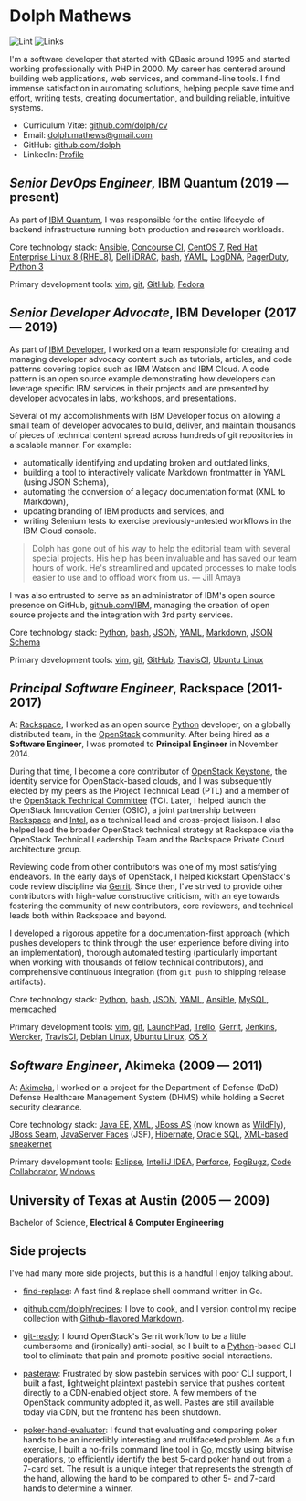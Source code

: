 # Dolph Mathews

![Lint](https://github.com/dolph/cv/actions/workflows/markdown-lint.yml/badge.svg)
![Links](https://github.com/dolph/cv/actions/workflows/markdown-links.yml/badge.svg)

I'm a software developer that started with QBasic around 1995 and started
working professionally with PHP in 2000. My career has centered around building
web applications, web services, and command-line tools. I find immense
satisfaction in automating solutions, helping people save time and effort,
writing tests, creating documentation, and building reliable, intuitive
systems.

- Curriculum Vitæ: [github.com/dolph/cv](https://github.com/dolph/cv)
- Email: [dolph.mathews@gmail.com](mailto:dolph.mathews@gmail.com)
- GitHub: [github.com/dolph](https://github.com/dolph/)
- LinkedIn: [Profile](https://www.linkedin.com/in/dolphmathews/)

## *Senior DevOps Engineer*, IBM Quantum (2019 &mdash; present)

As part of [IBM Quantum](https://www.ibm.com/quantum-computing/), I was
responsible for the entire lifecycle of backend infrastructure running both
production and research workloads.

Core technology stack: [Ansible](https://www.ansible.com/), [Concourse
CI](https://concourse-ci.org/), [CentOS 7](https://www.centos.org/), [Red Hat
Enterprise Linux 8
(RHEL8)](https://www.redhat.com/en/technologies/linux-platforms/enterprise-linux),
[Dell iDRAC](https://www.dell.com/en-us/dt/solutions/openmanage/idrac.htm),
[bash](https://www.gnu.org/software/bash/), [YAML](http://yaml.org/),
[LogDNA](https://www.logdna.com/), [PagerDuty](https://www.logdna.com/),
[Python 3](https://www.python.org/)

Primary development tools: [vim](http://www.vim.org/),
[git](https://git-scm.com/), [GitHub](https://www.github.com/),
[Fedora](https://getfedora.org/)

## *Senior Developer Advocate*, IBM Developer (2017 &mdash; 2019)

As part of [IBM Developer](https://developer.ibm.com/), I worked on a team
responsible for creating and managing developer advocacy content such as
tutorials, articles, and code patterns covering topics such as IBM Watson and
IBM Cloud. A code pattern is an open source example demonstrating how
developers can leverage specific IBM services in their projects and are
presented by developer advocates in labs, workshops, and presentations.

Several of my accomplishments with IBM Developer focus on allowing a small team
of developer advocates to build, deliver, and maintain thousands of pieces of
technical content spread across hundreds of git repositories in a scalable
manner. For example:

- automatically identifying and updating broken and outdated links,
- building a tool to interactively validate Markdown frontmatter in YAML (using
  JSON Schema),
- automating the conversion of a legacy documentation format (XML to Markdown),
- updating branding of IBM products and services, and
- writing Selenium tests to exercise previously-untested workflows in the IBM
  Cloud console.

> Dolph has gone out of his way to help the editorial team with several special
  projects. His help has been invaluable and has saved our team hours of work.
  He's streamlined and updated processes to make tools easier to use and to
  offload work from us. &mdash; Jill Amaya

I was also entrusted to serve as an administrator of IBM's open source presence
on GitHub, [github.com/IBM](https://github.com/ibm/), managing the creation of
open source projects and the integration with 3rd party services.

Core technology stack: [Python](https://www.python.org),
[bash](https://www.gnu.org/software/bash/), [JSON](http://www.json.org/),
[YAML](http://yaml.org/),
[Markdown](https://daringfireball.net/projects/markdown/syntax), [JSON
Schema](https://json-schema.org/)

Primary development tools: [vim](http://www.vim.org/),
[git](https://git-scm.com/), [GitHub](https://www.github.com/),
[TravisCI](https://travis-ci.org/), [Ubuntu Linux](https://www.ubuntu.com/)

## *Principal Software Engineer*, Rackspace (2011-2017)

At [Rackspace](https://www.rackspace.com/), I worked as an open source
[Python](https://www.python.org/) developer, on a globally distributed team, in
the [OpenStack](https://www.openstack.org/) community. After being hired as a
**Software Engineer**, I was promoted to **Principal Engineer** in November
2014.

During that time, I become a core contributor of [OpenStack
Keystone](http://github.com/openstack/keystone), the identity service for
OpenStack-based clouds, and I was subsequently elected by my peers as the
Project Technical Lead (PTL) and a member of the [OpenStack Technical
Committee](https://www.openstack.org/foundation/tech-committee/) (TC). Later, I
helped launch the OpenStack Innovation Center (OSIC), a joint partnership
between [Rackspace](https://www.rackspace.com/) and [Intel](https://01.org/),
as a technical lead and cross-project liaison. I also helped lead the broader
OpenStack technical strategy at Rackspace via the OpenStack Technical
Leadership Team and the Rackspace Private Cloud architecture group.

Reviewing code from other contributors was one of my most satisfying endeavors.
In the early days of OpenStack, I helped kickstart OpenStack's code review
discipline via [Gerrit](https://www.gerritcodereview.com/). Since then, I've
strived to provide other contributors with high-value constructive criticism,
with an eye towards fostering the community of new contributors, core
reviewers, and technical leads both within Rackspace and beyond.

I developed a rigorous appetite for a documentation-first approach (which
pushes developers to think through the user experience before diving into an
implementation), thorough automated testing (particularly important when
working with thousands of fellow technical contributors), and comprehensive
continuous integration (from `git push` to shipping release artifacts).

Core technology stack: [Python](https://www.python.org),
[bash](https://www.gnu.org/software/bash/), [JSON](http://www.json.org/),
[YAML](http://yaml.org/), [Ansible](https://www.ansible.com/),
[MySQL](https://www.mysql.com/), [memcached](https://memcached.org/)

Primary development tools: [vim](http://www.vim.org/),
[git](https://git-scm.com/), [LaunchPad](https://launchpad.net/~dolph),
[Trello](https://trello.com/), [Gerrit](https://www.gerritcodereview.com/),
[Jenkins](https://jenkins.io/),
[Wercker](https://devcenter.wercker.com/overview-and-core-concepts/wercker-features/),
[TravisCI](https://travis-ci.org/), [Debian Linux](https://www.debian.org/),
[Ubuntu Linux](https://www.ubuntu.com/), [OS X](https://www.apple.com/macos/)

## *Software Engineer*, Akimeka (2009 &mdash; 2011)

At [Akimeka](http://www.akimeka.com/), I worked on a project for the Department
of Defense (DoD) Defense Healthcare Management System (DHMS) while holding a
Secret security clearance.

Core technology stack: [Java
EE](http://www.oracle.com/technetwork/java/javaee/overview/index.html),
[XML](https://en.wikipedia.org/wiki/XML), [JBoss
AS](https://en.wikipedia.org/wiki/WildFly) (now known as
[WildFly](http://wildfly.org/)), [JBoss
Seam](https://en.wikipedia.org/wiki/JBoss_Seam), [JavaServer
Faces](https://en.wikipedia.org/wiki/JavaServer_Faces) (JSF),
[Hibernate](http://hibernate.org/orm/), [Oracle
SQL](http://www.oracle.com/technetwork/database/), [XML-based
sneakernet](https://en.wikipedia.org/wiki/Sneakernet)

Primary development tools: [Eclipse](https://eclipse.org/), [IntelliJ
IDEA](https://www.jetbrains.com/idea/), [Perforce](https://www.perforce.com/),
[FogBugz](https://www.fogcreek.com/fogbugz/), [Code
Collaborator](https://smartbear.com/product/collaborator/overview/),
[Windows](https://www.microsoft.com/en-us/windows/)

## University of Texas at Austin (2005 &mdash; 2009)

Bachelor of Science, **Electrical & Computer Engineering**

## Side projects

I've had many more side projects, but this is a handful I enjoy talking about.

- [find-replace](https://github.com/dolph/find-replace): A fast find & replace
  shell command written in Go.

- [github.com/dolph/recipes](https://github.com/dolph/recipes): I love to cook,
  and I version control my recipe collection with [Github-flavored
  Markdown](https://guides.github.com/features/mastering-markdown/).

- [git-ready](https://github.com/dolph/git-ready): I found OpenStack's Gerrit
  workflow to be a little cumbersome and (ironically) anti-social, so I built
  to a [Python](https://www.python.org/)-based CLI tool to eliminate that pain
  and promote positive social interactions.

- [pasteraw](http://github.com/dolph/pasteraw): Frustrated by slow pastebin
  services with poor CLI support, I built a fast, lightweight plaintext
  pastebin service that pushes content directly to a CDN-enabled object store.
  A few members of the OpenStack community adopted it, as well. Pastes are
  still available today via CDN, but the frontend has been shutdown.

- [poker-hand-evaluator](https://github.com/dolph/poker-hand-evaluator): I
  found that evaluating and comparing poker hands to be an incredibly
  interesting and multifaceted problem. As a fun exercise, I built a no-frills
  command line tool in [Go](https://golang.org/), mostly using bitwise
  operations, to efficiently identify the best 5-card poker hand out from a
  7-card set. The result is a unique integer that represents the strength of
  the hand, allowing the hand to be compared to other 5- and 7-card hands to
  determine a winner.
